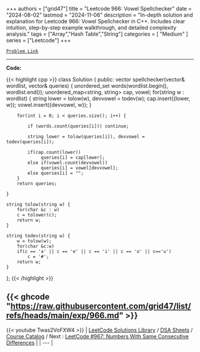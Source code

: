 
+++
authors = ["grid47"]
title = "Leetcode 966: Vowel Spellchecker"
date = "2024-08-02"
lastmod = "2024-11-06"
description = "In-depth solution and explanation for Leetcode 966: Vowel Spellchecker in C++. Includes clear intuition, step-by-step example walkthrough, and detailed complexity analysis."
tags = ["Array","Hash Table","String"]
categories = [
    "Medium"
]
series = ["Leetcode"]
+++



[`Problem Link`](https://leetcode.com/problems/vowel-spellchecker/description/)

---
**Code:**

{{< highlight cpp >}}
class Solution {
public:
    vector<string> spellchecker(vector<string>& wordlist, vector<string>& queries) {
        unordered_set words(wordlist.begin(), wordlist.end());
        unordered_map<string, string> cap, vowel;
        for(string w : wordlist) {
            string lower = tolow(w), devvowel = todev(w);
            cap.insert({lower, w});
            vowel.insert({devvowel, w});
        }

        for(int i = 0; i < queries.size(); i++) {
            
            if (words.count(queries[i])) continue;
            
            string lower = tolow(queries[i]), devvowel = todev(queries[i]);
            
            if(cap.count(lower))
                 queries[i] = cap[lower];
            else if(vowel.count(devvowel))
                 queries[i] = vowel[devvowel];
            else queries[i] = "";
        }
        return queries;

    }

    string tolow(string w) {
        for(char &c : w)
        c = tolower(c);
        return w;
    }

    string todev(string w) {
        w = tolow(w);
        for(char &c:w)
        if(c == 'a' || c == 'e' || c == 'i' || c == 'o' || c=='u')
            c = '#';
        return w;
    }
};
{{< /highlight >}}

{{< ghcode "https://raw.githubusercontent.com/grid47/list/refs/heads/main/exp/966.md" >}}
---
{{< youtube Twas2VoFXW4 >}}
| [LeetCode Solutions Library](https://grid47.xyz/leetcode/) / [DSA Sheets](https://grid47.xyz/sheets/) / [Course Catalog](https://grid47.xyz/courses/) / Next : [LeetCode #967: Numbers With Same Consecutive Differences](https://grid47.xyz/leetcode/solution-967-numbers-with-same-consecutive-differences/) |
| --- |
